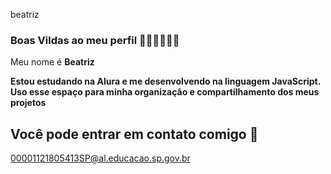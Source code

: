 beatriz

### Boas Vildas ao meu perfil 🏳️‍🌈💚🤍🩶🖤

Meu nome é **Beatriz** 

**Estou estudando na Alura e me desenvolvendo na linguagem JavaScript.**
**Uso esse espaço para minha organizaçâo e compartilhamento dos meus projetos**

## Você pode entrar em contato comigo 🌸

00001121805413SP@al.educacao.sp.gov.br

